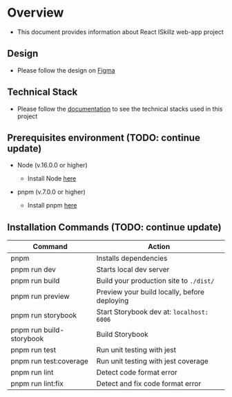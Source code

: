 # Overview

- This document provides information about React ISkillz web-app project

## Design

- Please follow the design on [Figma](<https://www.figma.com/file/1Jyow2LVGcj8bFIEX7Y9DU/Skillset-Appp-(File-Copy)?node-id=0%3A1>)

## Technical Stack

- Please follow the [documentation](https://docs.google.com/document/d/1Z8wrr_lcckEfH9URlU64uLhekU1BsKI2/edit#) to see the technical stacks used in this project

## Prerequisites environment (TODO: continue update)

- Node (v.16.0.0 or higher)

  - Install Node [here](https://nodejs.org/en/)

- pnpm (v.7.0.0 or higher)
  - Install pnpm [here](https://pnpm.io/installation)

## Installation Commands (TODO: continue update)

| **Command**              | **Action**                                   |
| ------------------------ | -------------------------------------------- |
| pnpm                     | Installs dependencies                        |
| pnpm run dev             | Starts local dev server                      |
| pnpm run build           | Build your production site to `./dist/`      |
| pnpm run preview         | Preview your build locally, before deploying |
| pnpm run storybook       | Start Storybook dev at: `localhost: 6006`    |
| pnpm run build-storybook | Build Storybook                              |
| pnpm run test            | Run unit testing with jest                   |
| pnpm run test:coverage   | Run unit testing with jest coverage          |
| pnpm run lint            | Detect code format error                     |
| pnpm run lint:fix        | Detect and fix code format error             |

